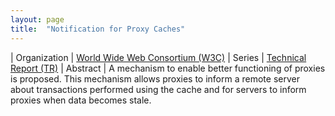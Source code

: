 ```yaml
---
layout: page
title:  "Notification for Proxy Caches"
---
```


| Organization | [World Wide Web Consortium (W3C)](..)
| Series | [Technical Report (TR)](..)
| Abstract | A mechanism to enable better functioning of proxies is proposed. This mechanism allows proxies to inform a remote server about transactions performed using the cache and for servers to inform proxies when data becomes stale.